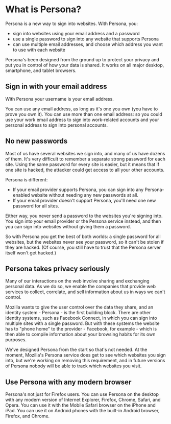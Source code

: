 # What is Persona? #

Persona is a new way to sign into websites. With Persona, you:

* sign into websites using your email address and a password
* use a single password to sign into any website that supports Persona
* can use multiple email addresses, and choose which address you want to use with each website

Persona's been designed from the ground up to protect your privacy and put you in control of how your data is shared. It works on all major desktop, smartphone, and tablet browsers.

## Sign in with your email address ##

With Persona your username is your email address.

You can use any email address, as long as it's one you own (you have to prove you own it). You can use more than one email address: so you could use your work email address to sign into work-related accounts and your personal address to sign into personal accounts.

## No new passwords ##

Most of us have several websites we sign into, and many of us have dozens of them. It's very difficult to remember a separate strong password for each site. Using the same password for every site is easier, but it means that if one site is hacked, the attacker could get access to all your other accounts.

Persona is different:

* If your email provider supports Persona, you can sign into any Persona-enabled website without needing any new passwords at all.
* If your email provider doesn't support Persona, you'll need one new password for all sites.

Either way, you never send a password to the websites you're signing into. You sign into your email provider or the Persona service instead, and then you can sign into websites without giving them a password.

So with Persona you get the best of both worlds: a single password for all websites, but the websites never see your password, so it can't be stolen if they are hacked. (Of course, you still have to trust that the Persona server itself won't get hacked.)

## Persona takes privacy seriously ##

Many of our interactions on the web involve sharing and exchanging personal data. As we do so, we enable the companies that provide web services to collect, correlate, and sell information about us in ways we can't control.

Mozilla wants to give the user control over the data they share, and an identity system - Persona - is the first building block. There are other identity systems, such as Facebook Connect, in which you can sign into multiple sites with a single password. But with these systems the website has to "phone home" to the provider - Facebook, for example - which is then able to compile information about your browsing habits for its own purposes.

We've designed Persona from the start so that's not needed. At the moment, Mozilla's Persona service does get to see which websites you sign into, but we're working on removing this requirement, and in future versions of Persona nobody will be able to track which websites you visit.

## Use Persona with any modern browser ##

Persona's not just for Firefox users. You can use Persona on the desktop with any modern version of Internet Explorer, Firefox, Chrome, Safari, and Opera. You can use it with the Mobile Safari browser on the iPhone and iPad. You can use it on Android phones with the built-in Android browser, Firefox, and Chrome.
